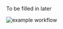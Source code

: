 To be filled in later

![example workflow](https://github.com/Misael812/lab3/actions/workflows/misael_test_dev.yml/badge.svg)